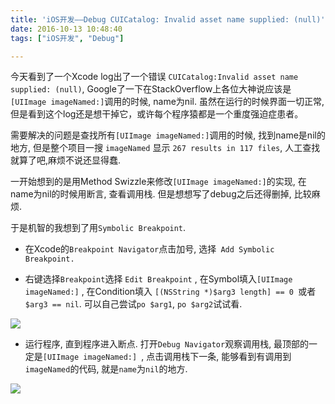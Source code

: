 ```yaml
---
title: 'iOS开发——Debug CUICatalog: Invalid asset name supplied: (null)'
date: 2016-10-13 10:48:40
tags: ["iOS开发", "Debug"]

---
```



今天看到了一个Xcode log出了一个错误 `CUICatalog:Invalid asset name supplied: (null)`, Google了一下在StackOverflow上各位大神说应该是`[UIImage imageNamed:]`调用的时候, name为nil. 虽然在运行的时候界面一切正常, 但是看到这个log还是想干掉它，或许每个程序猿都是一个重度强迫症患者。

<!--more-->

需要解决的问题是查找所有`[UIImage imageNamed:]`调用的时候, 找到name是nil的地方, 但是整个项目一搜 `imageNamed` 显示 `267 results in 117 files`, 人工查找就算了吧,麻烦不说还显得蠢.

一开始想到的是用Method Swizzle来修改`[UIImage imageNamed:]`的实现, 在name为nil的时候用断言, 查看调用栈. 但是想想写了debug之后还得删掉, 比较麻烦.

于是机智的我想到了用`Symbolic Breakpoint`.

- 在Xcode的`Breakpoint Navigator`点击加号, 选择` Add Symbolic Breakpoint.`

- 右键选择`Breakpoint`选择 `Edit Breakpoint` , 在Symbol填入`[UIImage imageNamed:]` , 在Condition填入 `[(NSString *)$arg3 length] == 0 `或者` $arg3 == nil`. 可以自己尝试`po $arg1`, `po $arg2`试试看.

![](http://i.stack.imgur.com/ATz38.png)

- 运行程序, 直到程序进入断点. 打开`Debug Navigator`观察调用栈, 最顶部的一定是`[UIImage imageNamed:] `, 点击调用栈下一条, 能够看到有调用到`imageNamed`的代码, 就是`name`为`nil`的地方.

![](http://philcai.com/img/Debug2.png)